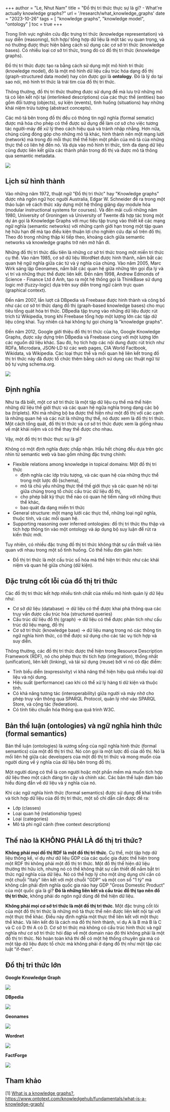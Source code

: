 +++
author = "Le, Nhut Nam"
title = "Đồ thị tri thức thực sự là gì? - What're actually knowledge graphs?"
url = '/research/what_knowledge_graphs'
date = "2023-10-26"
tags = [
    "knowledge graphs", "knowledge model", "ontology"
]
toc = true
+++

Trong lĩnh vực nghiên cứu đặc trưng tri thức (knowledge representation) và suy diễn (reasoning), tích hợp/ tổng hợp dữ liệu là một tác vụ quan trọng, và nó thường được thực hiện bằng cách sử dụng các cơ sở tri thức (knowledge bases). Có nhiều loại cơ sở tri thức, trong đó có đồ thị tri thức (knowledge graphs). 

Đồ thị tri thức được tạo ra bằng cách sử dụng một mô hình tri thức (knowledge model), đó là một mô hình dữ liệu cấu trúc hóa dạng đồ thị (graph-structured data model) hay còn được gọi là **ontology**. Đó là lý do tại sao nói, mô hình tri thức là trái tim của đồ thị tri thức.

Thông thường, đồ thị tri thức thường được sử dụng để mà lưu trữ những mô tả có liên kết nội tại (interlinked descriptions) của các thực thể (entities) bao gồm đối tượng (objects), sự kiện (events), tình huống (situations) hay những khái niệm trừu tượng (abstract concepts).

Các mô tả bên trong đồ thị đều có thông tin ngữ nghĩa (formal sematic) được mã hóa cho phép có thể được sử dụng để làm cơ sở cho việc tương tác người-máy để xử lý theo cách hiệu quả và tránh nhập nhằng. Hơn nữa, chúng cũng đóng góp cho những mô tả khác, hình thành nên một mạng lưới (network) mà trong đó mỗi thực thể thể hiện một phần của mô tả của những thực thể có liên hệ đến nó. Và dựa vào mô hình tri thức, tính đa dạng dữ liệu cũng được liên kết giữa các thành phần trong đồ thị và được mô tả thông qua semantic metadata.

![](https://miro.medium.com/v2/resize:fit:1061/1*OIgEwADf5ZD2ib_9ejZ-zw.png)

## Lịch sử hình thành

Vào những năm 1972, thuật ngữ "Đồ thị tri thức" hay "Knowledge graphs" được nhà ngôn ngữ học người Australia, Edgar W. Schneider đề ra trong một thảo luận về cách thức xây dựng một hệ thống giảng dạy module hóa (modular instructional systems for courses). Và đến mãi cuối những năm 1980, University of Groningen và University of Twente đã hợp tác trong một dự án gọi là Knowledge Graphs với mục tiêu tập trung vào thiết kế các mạng ngữ nghĩa (semantic networks) với những cạnh giới hạn trong một tập quan hệ hữu hạn để mà tạo điều kiện thuận lợi cho nghiên cứu đại số trên đồ thị. Theo đó trong những thập kỉ tiếp theo, khoảng cách giữa semantic networks và knowledge graphs trở nên mờ hẳn đi.

Những đồ thị tri thức đầu tiên là những cơ sở tri thức trong một miền tri thức cụ thể. Vào năm 1985, cơ sở dữ liệu WordNet được hình thành, nắm bắt các quan hệ ngữ nghĩa giữa các từ và ý nghĩa của chúng. Vào năm 2005, Marc Wirk sáng lập Geonames, nắm bắt các quan hệ giữa những tên gọi địa lý và vị trí và những thực thể được liên kết. Đến năm 1998, Andrew Edmonds of Science - Finance Ltd ở Anh, tạo ra một hệ thống gọi là ThinkBase sử dụng logic mờ (fuzzy-logic) dựa trên suy diễn trong ngữ cảnh trực quan (graphical context).

Đến năm 2007, lần lượt cả DBpedia và Freebase được hình thành và công bố như các cơ sở tri thức dạng đồ thị (graph-based knowledge bases) cho mục tiêu tổng quát hóa tri thức. DBpedia tập trung vào những dữ liệu được rút trích từ Wikipedia, trong khi Freebase tổng hợp một lượng lớn các tập dữ liệu công khai. Tuy nhiên cả hai không tự gọi chúng là "knowledge graphs".

Đến năm 2012, Google giới thiệu đồ thị tri thức của họ, Google Knowledge Graphs, được xây dựng trên DBpedia và Freebase cùng với một lượng lớn các nguồn dữ liệu khác. Sau đó, họ tích hợp các nội dung được rút trích như RDFa, Microdara, JSON-LD từ các web pages, CIA World Factbook, Wikidata, và Wikipedia. Các loại thực thể và mối quan hệ liên kết trong đồ thị tri thức này đã được tổ chức thêm bằng cách sử dụng các thuật ngữ từ bộ tự vựng schema.org. 

![](https://www.researchgate.net/publication/356140196/figure/fig2/AS:1089072500097059@1636666526420/Development-history-of-the-knowledge-graph.jpg)


## Định nghĩa

Như ta đã biết, một cơ sở tri thức là một tập dữ liệu cụ thể mà thể hiện những dữ liệu thế giới thực và các quan hệ ngữa nghĩa trong dạng các bộ ba (triplets). Khi mà những bộ ba được thể hiện như một đồ thị với các cạnh là những quan hệ và các nút là những thự thể, nó được xem là đồ thị tri thức. Một cách tổng quát, đồ thị tri thức và cơ sở tri thức được xem là giống nhau về mặt khái niệm và có thể thay thế được cho nhau.

Vậy, một đồ thị tri thức thực sự là gì?

Không có một định nghĩa được chấp nhận. Hầu hết chúng đều dựa trên góc nhìn từ semantic web và bao gồm những đặc trưng chính:
- Flexible relations among knowledge in topical domains: Một đồ thị tri thức
    - định nghĩa các lớp trừu tượng, và các quan hệ của những thực thể trong một lược đồ (schema),
    - mô tả chủ yếu những thực thể thế giới thực và các quan hệ nội tại giữa chúng trong tổ chức cấu trúc dữ liệu đồ thị,
    - cho phép bất kỳ thực thể nào có quan hệ tiềm năng với những thực thể khác,
    - bao quát đa dạng miền tri thức
- General structure: một mạng lưới các thực thể, những loại ngữ nghĩa, thuộc tính, và các mối quan hệ. 
- Supporting reasoning over inferred ontologies: đồ thị tri thức thu thập và tích hợp thông tin vào một ontology và áp dụng bộ suy luận để rút ra kiến thức mới.

Tuy nhiên, có nhiều đặc trưng đồ thị tri thức không thật sự cần thiết và liên quan với nhau trong một số tình huống. Có thể hiểu đơn giản hơn:
- Đồ thị tri thức là một cấu trúc số hóa mà thể hiện tri thức như các khái niệm và quan hệ giữa chúng (dữ kiện).

## Đặc trưng cốt lỗi của đồ thị tri thức

Các đồ thị tri thức kết hợp nhiều tính chất của nhiều mô hình quản lý dữ liệu như:
- Cơ sở dữ liệu (database) $\rightarrow$ dữ liệu có thể được khai phá thông qua các truy vấn được cấu trúc hóa (structured queries)
- Cấu trúc dữ liệu đồ thị (graph) $\rightarrow$ dữ liệu có thể được phân tích như cấu trúc dữ liệu mạng, đồ thị
- Cơ sở tri thức (knowledge base) $\rightarrow$ dữ liệu mang trong nó các thông tin ngữ nghĩa hình thức, có thể được sử dụng cho các tác vụ tích hợp và suy diễn.

Thông thường, các đồ thị tri thức được thể hiện trong Resource Description Framework (RDF), nó cho phép thực thi tích hợp (integration), thống nhất (unification), liên kết (linking), và tái sử dụng (reuse) bởi vì nó có đặc điểm:
- Tính biểu diễn (expressivity) vì khả năng thể hiện hiệu quả nhiều loại dữ liệu và nội dung.
- Hiệu suất (performance) cao khi có thể xử lý hàng tỉ dữ kiện và thuộc tính.
- Có khả năng tương tác (interoperability) giữa người và máy nhờ cho phép truy vấn thông qua SPARQL Protocol, quản lý nhờ vào SPARQL Store, và cộng tác (federation).
- Có tính tiêu chuẩn hóa thông qua quá trình W3C.

## Bản thể luận (ontologies) và ngữ nghĩa hình thức (formal semantics)

Bản thể luận (ontologies) là xương sống của ngữ nghĩa hình thức (formal semantics) của một đồ thị tri thứ. Nó còn gọi là một lược đồ của dồ thị. Nó là mối liên hệ giữa các developers của một đồ thị tri thức và mong muốn của người dùng về ý nghĩa của dữ liệu bên trong đồ thị.

Một người dùng có thể là con người hoặc một phần mềm mà muốn tích hợp dữ liệu theo một cách đáng tin cậy và chính xác. Các bản thể luận đảm bảo hiểu đúng đắn về dữ liệu và ý nghĩa của nó.

Khi các ngữ nghĩa hình thức (formal semantics) được sử dụng để khai triển và tích hợp dữ liệu của đồ thị tri thức, một số chỉ dẫn cần được đề ra:
- Lớp (classes)
- Loại quan hệ (relationship types)
- Loại (categories)
- Mô tả phi ngữ cảnh (free context descriptions)

## Thế nào là KHÔNG PHẢI LÀ đồ thị tri thức?

**Không phải mọi đồ thị RDF là một đồ thị tri thức**. Cụ thể, một tập hợp dữ liệu thống kế, ví dụ như dữ liệu GDP của các quốc gia được thể hiện trong một RDF thì không phải một đồ thị tri thức. Một đồ thị thể hiện dữ liệu thường thì hữu ích, nhưng nó có thể không thật sự cần thiết để nắm bắt tri thức ngữ nghĩa của dữ liệu. Nó có thể hợp lý cho một ứng dụng chỉ cần có một chuỗi "Italy" liên kết với một chuỗi "GDP" và một con số "1 tỷ" mà không cần phải định nghĩa quốc gia nào hay GDP "Gross Domestic Product" của một quốc gia là gì? **Đó là những liên kết và cấu trúc đồ thị tạo nên đồ thị tri thức**, không phải do ngôn ngữ dùng để thể hiện dữ liệu.

**Không phải mọi cơ sở tri thức là một đồ thị tri thức**. Một đặc trưng cốt lõi của một đồ thị tri thức là những mô tả thực thể nên được liên kết nội tại với một thực thể khác. Điều này định nghĩa một thực thể liên kết với một thực thể khác. Và liên kết đó là cách mà đồ thị hình thành, ví dụ A là B mà B là C và C có D thì A có D. Cơ sở tri thức mà không có cấu trúc hình thức và ngữ nghĩa như cơ sở tri thức hỏi đáp về một domain nào đó thì không phải là một đồ thị tri thức. Nó hoàn toàn khả thi để có một hệ thống chuyên gia mà có một tập dữ liệu được tổ chức mà không phải ở dạng đồ thị như một tập các luật "if-then".

## Đồ thị tri thức lớn

**Google Knowledge Graph**

![](https://www.ithinkanidea.com/wp-content/uploads/elementor/thumbs/Google-Knowledge-Graph-A-Complete-Guide-ojcy4q42vke5n0bu8gvbn4scrm1f53irumek7ggknc.jpg)

**DBpedia**

![](https://pbs.twimg.com/media/DzH7AhvX4AAhhev.jpg)

**Geonames**

![](https://techcrunch.com/wp-content/uploads/2007/05/geonames.png)

**Wordnet**

![](https://upload.wikimedia.org/wikipedia/commons/b/b8/WordNet.PNG)

**FactForge**

![](https://www.ontotext.com/wp-content/uploads/2016/09/FactForge_header1-1024x530.png)


## Tham khảo

[1] [What is a knowledge graphs?](https://www.ontotext.com/knowledgehub/fundamentals/what-is-a-knowledge-graph/), https://www.ontotext.com/knowledgehub/fundamentals/what-is-a-knowledge-graph/
